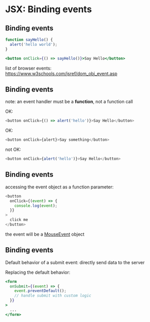 # JSX: Binding events

## Binding events

```jsx
function sayHello() {
  alert('hello world');
}
```

```jsx
<button onClick={() => sayHello()}>Say Hello</button>
```

list of browser events:
https://www.w3schools.com/jsref/dom_obj_event.asp

## Binding events

note: an event handler must be a **function**, not a function call

OK:

```js
<button onClick={() => alert('hello')}>Say Hello</button>
```

OK:

```js
<button onClick={alert}>Say something</button>
```

not OK:

```js
<button onClick={alert('hello')}>Say Hello</button>
```

## Binding events

accessing the event object as a function parameter:

```js
<button
  onClick={(event) => {
    console.log(event);
  }}
>
  click me
</button>
```

the event will be a [MouseEvent](https://developer.mozilla.org/en-US/docs/Web/API/MouseEvent) object

## Binding events

Default behavior of a submit event: directly send data to the server

Replacing the default behavior:

```jsx
<form
  onSubmit={(event) => {
    event.preventDefault();
    // handle submit with custom logic
  }}
>
  ...
</form>
```
